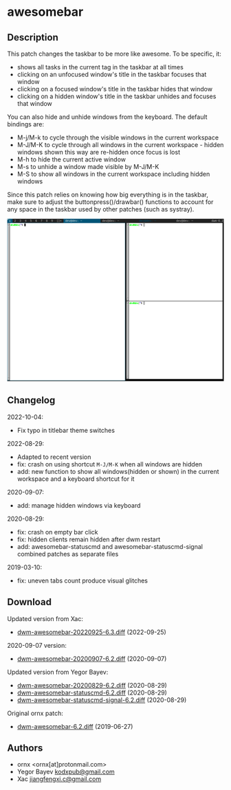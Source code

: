 awesomebar
=====================

Description
-----------
This patch changes the taskbar to be more like awesome. To be specific, it:
* shows all tasks in the current tag in the taskbar at all times
* clicking on an unfocused window's title in the taskbar focuses that window
* clicking on a focused window's title in the taskbar hides that window
* clicking on a hidden window's title in the taskbar unhides and focuses that window

You can also hide and unhide windows from the keyboard. The default bindings are:
* M-j/M-k to cycle through the visible windows in the current workspace
* M-J/M-K to cycle through all windows in the current workspace - hidden windows shown this way are re-hidden once focus is lost
* M-h to hide the current active window
* M-s to unhide a window made visible by M-J/M-K
* M-S to show all windows in the current workspace including hidden windows
  
Since this patch relies on knowing how big everything is in the taskbar, make sure to adjust the buttonpress()/drawbar() functions to account for any space in the taskbar used by other patches (such as systray).

![screenshot](dwm-awesomebar-screenshot.png)

Changelog
---------
2022-10-04:
* Fix typo in titlebar theme switches

2022-08-29:
* Adapted to recent version
* fix: crash on using shortcut `M-J/M-K` when all windows are hidden
* add: new function to show all windows(hidden or shown) in the current workspace and a keyboard shortcut for it

2020-09-07:
* add: manage hidden windows via keyboard

2020-08-29:
* fix: crash on empty bar click
* fix: hidden clients remain hidden after dwm restart
* add: awesomebar-statuscmd and awesomebar-statuscmd-signal combined patches as separate files

2019-03-10:
* fix: uneven tabs count produce visual glitches

Download
--------
Updated version from Xac:
* [dwm-awesomebar-20220925-6.3.diff](dwm-awesomebar-20220925-6.3.diff) (2022-09-25) 

2020-09-07 version:
* [dwm-awesomebar-20200907-6.2.diff](dwm-awesomebar-20200907-6.2.diff) (2020-09-07)

Updated version from Yegor Bayev:
* [dwm-awesomebar-20200829-6.2.diff](dwm-awesomebar-20200829-6.2.diff) (2020-08-29)
* [dwm-awesomebar-statuscmd-6.2.diff](dwm-awesomebar-statuscmd-6.2.diff) (2020-08-29)
* [dwm-awesomebar-statuscmd-signal-6.2.diff](dwm-awesomebar-statuscmd-signal-6.2.diff) (2020-08-29)

Original ornx patch:
* [dwm-awesomebar-6.2.diff](dwm-awesomebar-6.2.diff) (2019-06-27)

Authors
-------
* ornx <ornx[at]protonmail.com>
* Yegor Bayev <kodxpub@gmail.com>
* Xac <jiangfengxi.c@gmail.com>
